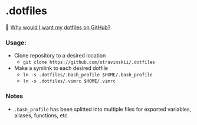 # .dotfiles

:thinking: [Why would I want my dotfiles on GitHub?](https://dotfiles.github.io/)

### Usage:
* Clone repository to a desired location
  * `git clone https://github.com/stravinskii/.dotfiles`
* Make a symlink to each desired dotfile
  * `ln -s .dotfiles/.bash_profile $HOME/.bash_profile`
  * `ln -s .dotfiles/.vimrc $HOME/.vimrc`
  

### Notes

* `.bash_profile` has been splitted into multiple files for exported variables, aliases, functions, etc.
